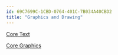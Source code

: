 ```yaml
---
id: 69C7699C-1CBD-0764-401C-7B034A40CBD2
title: "Graphics and Drawing"
---
```


[Core Text](/recipes/ios/graphics_and_drawing/core_text)

 [Core Graphics](/recipes/ios/graphics_and_drawing/core_graphics)
